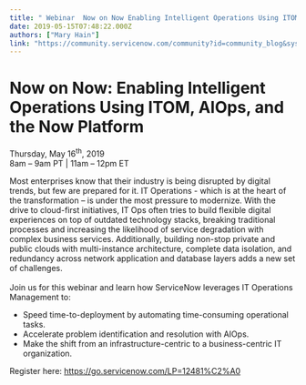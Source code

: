 ```yaml
---
title: " Webinar  Now on Now Enabling Intelligent Operations Using ITOM AIOps and the Now Platform"
date: 2019-05-15T07:48:22.000Z
authors: ["Mary Hain"]
link: "https://community.servicenow.com/community?id=community_blog&sys_id=c211aaafdb11bb8cf7fca851ca9619c8"
---
```

<h1 class="">Now on Now: Enabling Intelligent Operations Using ITOM, AIOps, and the Now Platform</h1>
<p class="">Thursday, May 16<sup>th</sup>, 2019<br />8am – 9am PT | 11am – 12pm ET</p>
<p class="">Most enterprises know that their industry is being disrupted by digital trends, but few are prepared for it. IT Operations - which is at the heart of the transformation – is under the most pressure to modernize. With the drive to cloud-first initiatives, IT Ops often tries to build flexible digital experiences on top of outdated technology stacks, breaking traditional processes and increasing the likelihood of service degradation with complex business services. Additionally, building non-stop private and public clouds with multi-instance architecture, complete data isolation, and redundancy across network application and database layers adds a new set of challenges. <br /><br />Join us for this webinar and learn how ServiceNow leverages IT Operations Management to:</p>
<ul><li>Speed time-to-deployment by automating time-consuming operational tasks.</li><li>Accelerate problem identification and resolution with AIOps.</li><li>Make the shift from an infrastructure-centric to a business-centric IT organization.</li></ul>
<p>Register here: <a href="https://go.servicenow.com/LP&#61;12481%C2%A0" rel="nofollow">https://go.servicenow.com/LP&#61;12481%C2%A0</a></p>